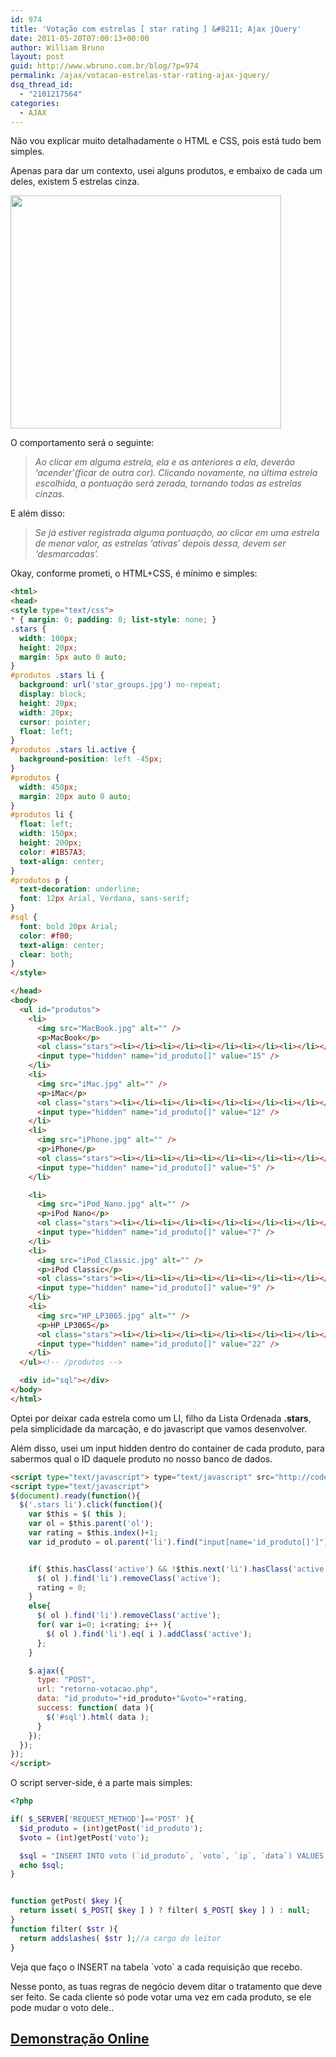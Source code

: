 ```yaml
---
id: 974
title: 'Votação com estrelas [ star rating ] &#8211; Ajax jQuery'
date: 2011-05-20T07:00:13+00:00
author: William Bruno
layout: post
guid: http://www.wbruno.com.br/blog/?p=974
permalink: /ajax/votacao-estrelas-star-rating-ajax-jquery/
dsq_thread_id:
  - "2101217564"
categories:
  - AJAX
---
```

Não vou explicar muito detalhadamente o HTML e CSS, pois está tudo bem simples.

Apenas para dar um contexto, usei alguns produtos, e embaixo de cada um deles, existem 5 estrelas cinza.

[<img src="/wp-content/uploads/2011/05/votacao.jpg" alt="" title="votacao" width="433" height="373" class="aligncenter size-full wp-image-975" srcset="/wp-content/uploads/2011/05/votacao.jpg 433w, /wp-content/uploads/2011/05/votacao-300x258.jpg 300w" sizes="(max-width: 433px) 100vw, 433px" />](/wp-content/uploads/2011/05/votacao.jpg)

<!--more-->



O comportamento será o seguinte:

> _Ao clicar em alguma estrela, ela e as anteriores a ela, deverão &#8216;acender'(ficar de outra cor). Clicando novamente, na última estrela escolhida, a pontuação será zerada, tornando todas as estrelas cinzas._

E além disso:

> _Se já estiver registrada alguma pontuação, ao clicar em uma estrela de menor valor, as estrelas &#8216;ativas&#8217; depois dessa, devem ser &#8216;desmarcadas&#8217;._

Okay, conforme prometi, o HTML+CSS, é mínimo e simples:

``` html
<html>
<head>
<style type="text/css">
* { margin: 0; padding: 0; list-style: none; }
.stars {
  width: 100px;
  height: 20px;
  margin: 5px auto 0 auto;
}
#produtos .stars li {
  background: url('star_groups.jpg') no-repeat;
  display: block;
  height: 20px;
  width: 20px;
  cursor: pointer;
  float: left;
}
#produtos .stars li.active {
  background-position: left -45px;
}
#produtos {
  width: 450px;
  margin: 20px auto 0 auto;
}
#produtos li {
  float: left;
  width: 150px;
  height: 200px;
  color: #1B57A3;
  text-align: center;
}
#produtos p {
  text-decoration: underline;
  font: 12px Arial, Verdana, sans-serif;
}
#sql {
  font: bold 20px Arial;
  color: #f00;
  text-align: center;
  clear: both;
}
</style>

</head>
<body>
  <ul id="produtos">
    <li>
      <img src="MacBook.jpg" alt="" />
      <p>MacBook</p>
      <ol class="stars"><li></li><li></li><li></li><li></li><li></li></ol>
      <input type="hidden" name="id_produto[]" value="15" />
    </li>
    <li>
      <img src="iMac.jpg" alt="" />
      <p>iMac</p>
      <ol class="stars"><li></li><li></li><li></li><li></li><li></li></ol>
      <input type="hidden" name="id_produto[]" value="12" />
    </li>
    <li>
      <img src="iPhone.jpg" alt="" />
      <p>iPhone</p>
      <ol class="stars"><li></li><li></li><li></li><li></li><li></li></ol>
      <input type="hidden" name="id_produto[]" value="5" />
    </li>

    <li>
      <img src="iPod_Nano.jpg" alt="" />
      <p>iPod Nano</p>
      <ol class="stars"><li></li><li></li><li></li><li></li><li></li></ol>
      <input type="hidden" name="id_produto[]" value="7" />
    </li>
    <li>
      <img src="iPod_Classic.jpg" alt="" />
      <p>iPod Classic</p>
      <ol class="stars"><li></li><li></li><li></li><li></li><li></li></ol>
      <input type="hidden" name="id_produto[]" value="9" />
    </li>
    <li>
      <img src="HP_LP3065.jpg" alt="" />
      <p>HP_LP3065</p>
      <ol class="stars"><li></li><li></li><li></li><li></li><li></li></ol>
      <input type="hidden" name="id_produto[]" value="22" />
    </li>
  </ul><!-- /produtos -->

  <div id="sql"></div>
</body>
</html>
```

Optei por deixar cada estrela como um LI, filho da Lista Ordenada **.stars**, pela simplicidade da marcação, e do javascript que vamos desenvolver.

Além disso, usei um input hidden dentro do container de cada produto, para sabermos qual o ID daquele produto no nosso banco de dados.

``` html
<script type="text/javascript"> type="text/javascript" src="http://code.jquery.com/jquery-1.6.1.min.js"></script>
<script type="text/javascript">
$(document).ready(function(){
  $('.stars li').click(function(){
    var $this = $( this );
    var ol = $this.parent('ol');
    var rating = $this.index()+1;
    var id_produto = ol.parent('li').find("input[name='id_produto[]']").val();


    if( $this.hasClass('active') && !$this.next('li').hasClass('active') ){
      $( ol ).find('li').removeClass('active');
      rating = 0;
    }
    else{
      $( ol ).find('li').removeClass('active');
      for( var i=0; i<rating; i++ ){
        $( ol ).find('li').eq( i ).addClass('active');
      };
    }

    $.ajax({
      type: "POST",
      url: "retorno-votacao.php",
      data: "id_produto="+id_produto+"&voto="+rating,
      success: function( data ){
        $('#sql').html( data );
      }
    });
  });
});
</script>
```

O script server-side, é a parte mais simples:

``` php
<?php

if( $_SERVER['REQUEST_METHOD']=='POST' ){
  $id_produto = (int)getPost('id_produto');
  $voto = (int)getPost('voto');

  $sql = "INSERT INTO voto (`id_produto`, `voto`, `ip`, `data`) VALUES ( {$id_produto}, {$voto}, '{$_SERVER['REMOTE_ADDR']}', NOW() )";
  echo $sql;
}


function getPost( $key ){
  return isset( $_POST[ $key ] ) ? filter( $_POST[ $key ] ) : null;
}
function filter( $str ){
  return addslashes( $str );//a cargo do leitor
}
```

Veja que faço o INSERT na tabela \`voto\` a cada requisição que recebo.

Nesse ponto, as tuas regras de negócio devem ditar o tratamento que deve ser feito. Se cada cliente só pode votar uma vez em cada produto, se ele pode mudar o voto dele..

## <a href="http://www.wbruno.com.br/scripts/votacao-estrelas.php" target="_blank">Demonstração Online</a>
